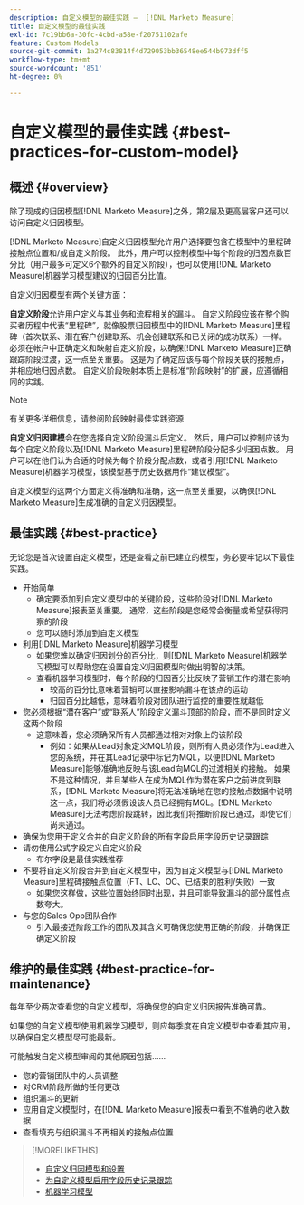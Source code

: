 ```yaml
---
description: 自定义模型的最佳实践 —  [!DNL Marketo Measure]
title: 自定义模型的最佳实践
exl-id: 7c19bb6a-30fc-4cbd-a58e-f20751102afe
feature: Custom Models
source-git-commit: 1a274c83814f4d729053bb36548ee544b973dff5
workflow-type: tm+mt
source-wordcount: '851'
ht-degree: 0%

---
```


# 自定义模型的最佳实践 {#best-practices-for-custom-model}

## 概述 {#overview}

除了现成的归因模型[!DNL Marketo Measure]之外，第2层及更高层客户还可以访问自定义归因模型。

[!DNL Marketo Measure]自定义归因模型允许用户选择要包含在模型中的里程碑接触点位置和/或自定义阶段。 此外，用户可以控制模型中每个阶段的归因点数百分比（用户最多可定义6个额外的自定义阶段），也可以使用[!DNL Marketo Measure]机器学习模型建议的归因百分比值。

自定义归因模型有两个关键方面：

**自定义阶段**&#x200B;允许用户定义与其业务和流程相关的漏斗。 自定义阶段应该在整个购买者历程中代表“里程碑”，就像股票归因模型中的[!DNL Marketo Measure]里程碑（首次联系、潜在客户创建联系、机会创建联系和已关闭的成功联系）一样。 必须在帐户中正确定义和映射自定义阶段，以确保[!DNL Marketo Measure]正确跟踪阶段过渡，这一点至关重要。 这是为了确定应该与每个阶段关联的接触点，并相应地归因点数。 自定义阶段映射本质上是标准“阶段映射”的扩展，应遵循相同的实践。

>[!NOTE]
>
>有关更多详细信息，请参阅阶段映射最佳实践资源

**自定义归因建模**&#x200B;会在您选择自定义阶段漏斗后定义。 然后，用户可以控制应该为每个自定义阶段以及[!DNL Marketo Measure]里程碑阶段分配多少归因点数。 用户可以在他们认为合适的时候为每个阶段分配点数，或者引用[!DNL Marketo Measure]机器学习模型，该模型基于历史数据用作“建议模型”。

自定义模型的这两个方面定义得准确和准确，这一点至关重要，以确保[!DNL Marketo Measure]生成准确的自定义归因模型。

## 最佳实践 {#best-practice}

无论您是首次设置自定义模型，还是查看之前已建立的模型，务必要牢记以下最佳实践。

* 开始简单
   * 确定要添加到自定义模型中的关键阶段，这些阶段对[!DNL Marketo Measure]报表至关重要。 通常，这些阶段是您经常会衡量或希望获得洞察的阶段
   * 您可以随时添加到自定义模型
* 利用[!DNL Marketo Measure]机器学习模型
   * 如果您难以确定归因划分的百分比，则[!DNL Marketo Measure]机器学习模型可以帮助您在设置自定义归因模型时做出明智的决策。
   * 查看机器学习模型时，每个阶段的归因百分比反映了营销工作的潜在影响
      * 较高的百分比意味着营销可以直接影响漏斗在该点的运动
      * 归因百分比越低，意味着阶段对团队进行监控的重要性就越低
* 您必须根据“潜在客户”或“联系人”阶段定义漏斗顶部的阶段，而不是同时定义这两个阶段
   * 这意味着，您必须确保所有人员都通过相对对象上的该阶段
      * 例如：如果从Lead对象定义MQL阶段，则所有人员必须作为Lead进入您的系统，并在其Lead记录中标记为MQL，以便[!DNL Marketo Measure]能够准确地反映与该Lead向MQL的过渡相关的接触。 如果不是这种情况，并且某些人在成为MQL作为潜在客户之前进度到联系，[!DNL Marketo Measure]将无法准确地在您的接触点数据中说明这一点，我们将必须假设该人员已经拥有MQL。[!DNL Marketo Measure]无法考虑阶段跳转，因此我们将推断阶段已通过，即使它们尚未通过。
* 确保为您用于定义合并的自定义阶段的所有字段启用字段历史记录跟踪
* 请勿使用公式字段定义自定义阶段
   * 布尔字段是最佳实践推荐
* 不要将自定义阶段合并到自定义模型中，因为自定义模型与[!DNL Marketo Measure]里程碑接触点位置（FT、LC、OC、已结束的胜利/失败）一致
   * 如果您这样做，这些位置始终同时出现，并且可能导致漏斗的部分属性点数夸大。
* 与您的Sales Opp团队合作
   * 引入最接近阶段工作的团队及其含义可确保您使用正确的阶段，并确保正确定义阶段

## 维护的最佳实践 {#best-practice-for-maintenance}

每年至少两次查看您的自定义模型，将确保您的自定义归因报告准确可靠。

如果您的自定义模型使用机器学习模型，则应每季度在自定义模型中查看其应用，以确保自定义模型尽可能最新。

可能触发自定义模型审阅的其他原因包括……

* 您的营销团队中的人员调整
* 对CRM阶段所做的任何更改
* 组织漏斗的更新
* 应用自定义模型时，在[!DNL Marketo Measure]报表中看到不准确的收入数据
* 查看填充与组织漏斗不再相关的接触点位置

>[!MORELIKETHIS]
>
>* [自定义归因模型和设置](/help/advanced-marketo-measure-features/custom-attribution-models/custom-attribution-model-and-setup.md)
>* [为自定义模型启用字段历史记录跟踪](/help/advanced-marketo-measure-features/custom-attribution-models/custom-model-setup-enable-field-history-tracking.md)
>* [机器学习模型](/help/advanced-marketo-measure-features/custom-attribution-models/machine-learning-model-faq.md)
